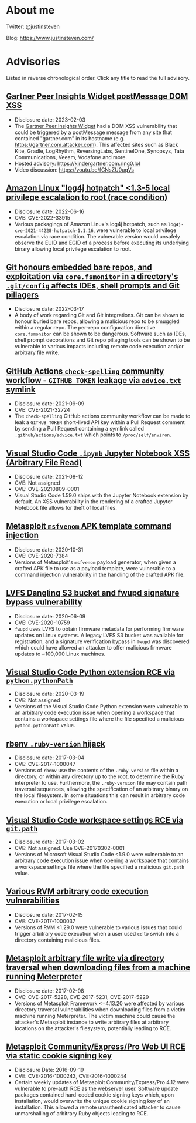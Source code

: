 # About me

Twitter: [@justinsteven](https://twitter.com/justinsteven)

Blog: <https://www.justinsteven.com/>

# Advisories

Listed in reverse chronological order. Click any title to read the full advisory.

## [Gartner Peer Insights Widget postMessage DOM XSS](2023_gartner_peer_insights_widget_postmessage_dom_xss/)

* Disclosure date: 2023-02-03
* The [Gartner Peer Insights Widget](https://blogs.gartner.com/reviews-pages/widget-user-guide/) had a DOM XSS vulnerability that could be triggered by a postMessage message from any site that contained "gartner.com" in its hostname (e.g. https://gartner.com.attacker.com). This affected sites such as Black Kite, Gradle, LogRhythm, ReversingLabs, SentinelOne, Synopsys, Tata Communications, Veeam, Vodafone and more.
* Hosted advisory: <https://kindergartner.com.ring0.lol>
* Video discussion: <https://youtu.be/fCNsZU0uqVs>

## [Amazon Linux "log4j hotpatch" <1.3-5 local privilege escalation to root (race condition)](2022_amazon_log4j-cve-2021-44228-hotpatch_local_privesc.md)

* Disclosure date: 2022-06-16
* CVE: CVE-2022-33915
* Various packagings of Amazon Linux's log4j hotpatch, such as `log4j-cve-2021-44228-hotpatch-1.1.16`, were vulnerable to local privilege escalation via race condition. The vulnerable version would unsafely observe the EUID and EGID of a process before executing its underlying binary allowing local privilege escalation to root.

## [Git honours embedded bare repos, and exploitation via `core.fsmonitor` in a directory's `.git/config` affects IDEs, shell prompts and Git pillagers](2022_git_buried_bare_repos_and_fsmonitor_various_abuses.md)

* Disclosure date: 2022-03-17
* A body of work regarding Git and Git integrations. Git can be shown to honour buried bare repos, allowing a malicious repo to be smuggled within a regular repo. The per-repo configuration directive `core.fsmonitor` can be shown to be dangerous. Software such as IDEs, shell prompt decorations and Git repo pillaging tools can be shown to be vulnerable to various impacts including remote code execution and/or arbitrary file write.

## [GitHub Actions `check-spelling` community workflow - `GITHUB_TOKEN` leakage via `advice.txt` symlink](2021_github_actions_checkspelling_token_leak_via_advice_symlink.md)

* Disclosure date: 2021-09-09
* CVE: CVE-2021-32724
* The `check-spelling` GitHub actions community workflow can be made to leak a `GITHUB_TOKEN` short-lived API key within a Pull Request comment by sending a Pull Request containing a symlink called `.github/actions/advice.txt` which points to `/proc/self/environ`.

## [Visual Studio Code `.ipynb` Jupyter Notebook XSS (Arbitrary File Read)](2021_vscode_ipynb_xss_arbitrary_file_read.md)

* Disclosure date: 2021-08-12
* CVE: Not assigned
* OVE: OVE-20210809-0001
* Visual Studio Code 1.59.0 ships with the Jupyter Notebook extension by default. An XSS vulnerability in the rendering of a crafted Jupyter Notebook file allows for theft of local files.

## [Metasploit `msfvenom` APK template command injection](2020_metasploit_msfvenom_apk_template_cmdi.md)

* Disclosure date: 2020-10-31
* CVE: CVE-2020-7384
* Versions of Metasploit's `msfvenom` payload generator, when given a crafted APK file to use as a payload template, were vulnerable to a command injection vulnerability in the handling of the crafted APK file.

## [LVFS Dangling S3 bucket and fwupd signature bypass vulnerability](2020_fwupd_dangling_s3_bucket_and_CVE-2020-10759_signature_verification_bypass.md)

* Disclosure date: 2020-06-09
* CVE: CVE-2020-10759
* `fwupd` uses LVFS to obtain firmware metadata for performing firmware updates on Linux systems. A legacy LVFS S3 bucket was available for registration, and a signature verification bypass in `fwupd` was discovered which could have allowed an attacker to offer malicious firmware updates to ~100,000 Linux machines.

## [Visual Studio Code Python extension RCE via `python.pythonPath`](2020_visual_studio_code_python_pythonpath_code_execution.md)

* Disclosure date: 2020-03-19
* CVE: Not assigned
* Versions of the Visual Studio Code Python extension were vulnerable to an arbitrary code execution issue when opening a workspace that contains a workspace settings file where the file specified a malicious `python.pythonPath` value.

## [rbenv `.ruby-version` hijack](2017_rbenv_ruby_version_directory_traversal.md)

* Disclosure date: 2017-03-04
* CVE: CVE-2017-1000047
* Versions of `rbenv` use the contents of the `.ruby-version` file within a directory, or within any directory up to the root, to determine the Ruby interpreter to use. Furthermore, the `.ruby-version` file may contain path traversal sequences, allowing the specification of an arbitrary binary on the local filesystem. In some situations this can result in arbitrary code execution or local privilege escalation.

## [Visual Studio Code workspace settings RCE via `git.path`](2017_visual_studio_code_workspace_settings_code_execution.md)

* Disclosure date: 2017-03-02
* CVE: Not assigned. Use OVE-20170302-0001
* Versions of Microsoft Visual Studio Code <1.9.0 were vulnerable to an arbitrary code execution issue when opening a workspace that contains a workspace settings file where the file specified a malicious `git.path` value.

## [Various RVM arbitrary code execution vulnerabilities](2017_rvm_cd_command_execution.md)

* Disclosure date: 2017-02-15
* CVE: CVE-2017-1000037
* Versions of RVM <1.29.0 were vulnerable to various issues that could trigger arbitrary code execution when a user used `cd` to swich into a directory containing malicious files.

## [Metasploit arbitrary file write via directory traversal when downloading files from a machine running Meterpreter](2017_metasploit_meterpreter_dir_traversal_bugs.md)

* Disclosure date: 2017-02-08
* CVE: CVE-2017-5228, CVE-2017-5231, CVE-2017-5229
* Versions of Metasploit Framework <=4.13.20 were affected by various directory traversal vulnerabilities when downloading files from a victim machine running Meterpreter. The victim machine could cause the attacker's Metasploit instance to write arbitrary files at arbitrary locations on the attacker's filesystem, potentially leading to RCE.

## [Metasploit Community/Express/Pro Web UI RCE via static cookie signing key](2016_metasploit_rce_static_key_deserialization.md)

* Disclosure Date: 2016-09-19
* CVE: CVE-2016-1000243, CVE-2016-1000244
* Certain weekly updates of Metasploit Community/Express/Pro 4.12 were vulnerable to pre-auth RCE as the webserver user. Software update packages contained hard-coded cookie signing keys which, upon installation, would overwrite the unique cookie signing key of an installation. This allowed a remote unauthenticated attacker to cause unmarshalling of arbitrary Ruby objects leading to RCE.
